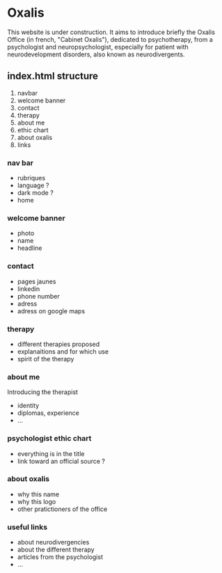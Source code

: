 # Oxalis

This website is under construction. It aims to introduce briefly the Oxalis Office (in french, "Cabinet Oxalis"), dedicated to psychotherapy, from a psychologist and neuropsychologist, especially for patient with neurodevelopment disorders, also known as neurodivergents.

## index.html structure

1. navbar
2. welcome banner
3. contact
4. therapy
5. about me
6. ethic chart
7. about oxalis
8. links

### nav bar

- rubriques
- language ?
- dark mode ?
- home

### welcome banner

- photo
- name
- headline

### contact

- pages jaunes
- linkedin
- phone number
- adress
- adress on google maps

### therapy
- different therapies proposed
- explanaitions and for which use
- spirit of the therapy

### about me
Introducing the therapist

- identity
- diplomas, experience
- ...

### psychologist ethic chart

- everything is in the title
- link toward an official source ?

### about oxalis

- why this name
- why this logo
- other pratictioners of the office


### useful links

- about neurodivergencies
- about the different therapy
- articles from the psychologist
- ...